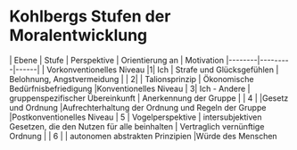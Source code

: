 # Kohlbergs Stufen der Moralentwicklung

| Ebene | Stufe | Perspektive	| Orientierung an | Motivation
|--------|---------|------|
| Vorkonventionelles Niveau |1| Ich | Strafe und Glücksgefühlen | Belohnung, Angstvermeidung
| | 2| | Talionsprinzip | Ökonomische Bedürfnisbefriedigung
|Konventionelles Niveau | 3| Ich - Andere | gruppenspezifischer Übereinkunft | Anerkennung der Gruppe
| | 4 | |Gesetz und Ordnung |Aufrechterhaltung der Ordnung und Regeln der Gruppe
|Postkonventionelles Niveau | 5 | Vogelperspektive | intersubjektiven Gesetzen, die den Nutzen für alle beinhalten  | Vertraglich vernünftige Ordnung
| | 6 |  | autonomen abstrakten Prinzipien |Würde des Menschen 
